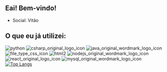 ## Eai! Bem-vindo!


- Social: Vitão

## O que eu já utilizei:
![python](https://user-images.githubusercontent.com/70242244/148301146-fc013e46-ef04-4a55-a17d-51c432d12544.png)
![csharp_original_logo_icon](https://user-images.githubusercontent.com/70242244/148301165-d35da43f-d377-45c1-8e39-a5dc144183d8.png)
![java_original_wordmark_logo_icon](https://user-images.githubusercontent.com/70242244/148301180-6ab45fd0-8c27-4b47-b284-2491895485e1.png)
![file_type_css_icon](https://user-images.githubusercontent.com/70242244/148301193-c9e6a7a7-3dce-46ea-a528-f3cbba1ee7be.png)
![html2](https://user-images.githubusercontent.com/70242244/148302312-92dcf5e1-a13b-4265-ab3e-6c5b575c7689.png)
![nodejs_original_wordmark_logo_icon](https://user-images.githubusercontent.com/70242244/148301246-8b60fdd0-e3c3-45c7-a2e0-a442a76b8416.png)
![react_original_logo_icon](https://user-images.githubusercontent.com/70242244/148301255-6ffb3201-7f47-4eaa-a9ac-5df0b854aa58.png)
![mysql_original_wordmark_logo_icon](https://user-images.githubusercontent.com/70242244/148301289-504255dc-12ff-4ac8-9c64-9f0dbcd9744d.png)
[![Top Langs](https://github-readme-stats.vercel.app/api/top-langs/?username=anuraghazra&layout=compact)](https://github.com/anuraghazra/github-readme-stats)
